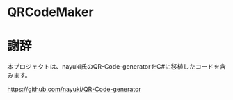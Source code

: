 # QRCodeMaker

# 謝辞

本プロジェクトは、nayuki氏のQR-Code-generatorをC#に移植したコードを含みます。

https://github.com/nayuki/QR-Code-generator

